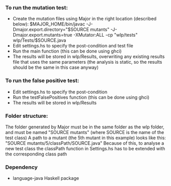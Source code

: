 ### To run the mutation test:

- Create the mutation files using Major in the right location (described below):
	$MAJOR_HOME/bin/javac -J-Dmajor.export.directory="$SOURCE mutants" -J-Dmajor.export.mutants=true -XMutator:ALL -cp "wlp/tests" wlp/Tests/$SOURCE.java
- Edit settings.hs to specify the post-condition and test file
- Run the main function (this can be done using ghci)
- The results will be stored in wlp/Results, overwriting any existing results file that uses the same parameters (the analysis is static, so the results should be the same in this case anyway)

### To run the false positive test:

- Edit settings.hs to specify the post-condition
- Run the testFalsePositives function (this can be done using ghci)
- The results will be stored in wlp/Results

### Folder structure:

The folder generated by Major must be in the same folder as the wlp folder, and must be named "SOURCE mutants" (where SOURCE is the name of the test class)
A path to a mutant (the 5th mutant in this example) looks like this: "SOURCE mutants/5/classPath/SOURCE.java" Because of this, to analyse a new test class the classPath function in Settings.hs has to be extended with the corresponding class path

### Dependency

- language-java Haskell package